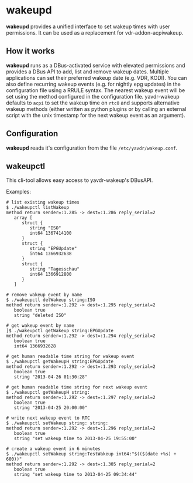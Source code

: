 wakeupd
========

**wakeupd** provides a unified interface to set wakeup times with user permissions.
It can be used as a replacement for vdr-addon-acpiwakeup.

How it works
-------------
**wakeupd** runs as a DBus-activated service with elevated permissions and provides a DBus API to add, list and remove wakeup dates.
Multiple applications can set their preferred wakeup date (e.g. VDR, KODI).
You can also define recurring wakeup events (e.g. for nightly epg updates) in the configuration file using a RRULE syntax.
The nearest wakeup event will be set using the method configured in the configuration file. yavdr-wakeup defaults to `acpi` to set the wakeup time on `rtc0` and supports alternative wakeup methods (either written as python plugins or by calling an external script with the unix timestamp for the next wakeup event as an argument).

Configuration
--------------
**wakeupd** reads it's configuration from the file `/etc/yavdr/wakeup.conf`.


wakeupctl
----------

This cli-tool allows easy access to yavdr-wakeup's DBusAPI.

Examples:
```
# list existing wakeup times
$ ./wakeupctl listWakeup
method return sender=:1.285 -> dest=:1.286 reply_serial=2
   array [
      struct {
         string "ISO"
         int64 1367414100
      }
      struct {
         string "EPGUpdate"
         int64 1366932638
      }
      struct {
         string "Tagesschau"
         int64 1366912800
      }
   ]

# remove wakeup event by name
$ ./wakeupctl delWakeup string:ISO
method return sender=:1.292 -> dest=:1.295 reply_serial=2
   boolean true
   string "deleted ISO"

# get wakeup event by name
]$ ./wakeupctl getWakeup string:EPGUpdate
method return sender=:1.292 -> dest=:1.294 reply_serial=2
   boolean true
   int64 1366932628

# get human readable time string for wakeup event
$ ./wakeupctl getWakeupH string:EPGUpdate
method return sender=:1.292 -> dest=:1.293 reply_serial=2
   boolean true
   string "2013-04-26 01:30:28"

# get human readable time string for next wakeup event
$ ./wakeupctl getWakeupH string:
method return sender=:1.292 -> dest=:1.297 reply_serial=2
   boolean true
   string "2013-04-25 20:00:00"

# write next wakeup event to RTC
$ ./wakeupctl setWakeup string: string:
method return sender=:1.292 -> dest=:1.296 reply_serial=2
   boolean true
   string "set wakeup time to 2013-04-25 19:55:00"

# create a wakeup event in 6 minutes
$ ./wakeupctl setWakeup string:TestWakeup int64:"$(($(date +%s) + 600))"
method return sender=:1.292 -> dest=:1.305 reply_serial=2
   boolean true
   string "set wakeup time to 2013-04-25 09:34:44"
```
